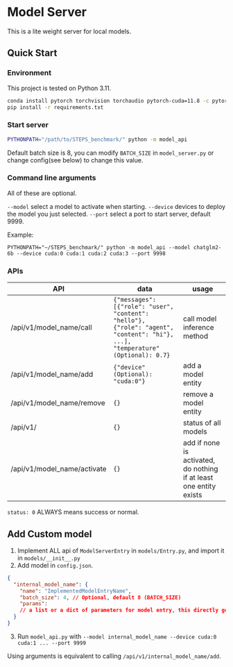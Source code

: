 # Model Server

This is a lite weight server for local models.

## Quick Start

### Environment

This project is tested on Python 3.11.

```bash
conda install pytorch torchvision torchaudio pytorch-cuda=11.8 -c pytorch -c nvidia
pip install -r requirements.txt
```

### Start server

```bash
PYTHONPATH="/path/to/STEPS_benchmark/" python -m model_api
```

Default batch size is 8, you can modify `BATCH_SIZE` in `model_server.py` or change config(see below) to change this value.

### Command line arguments

All of these are optional.

`--model` select a model to activate when starting.
`--device` devices to deploy the model you just selected.
`--port` select a port to start server, default 9999.

Example:
```
PYTHONPATH="~/STEPS_benchmark/" python -m model_api --model chatglm2-6b --device cuda:0 cuda:1 cuda:2 cuda:3 --port 9998
```

### APIs

| API                         | data                                                                                                                           | usage                                                              |
|-----------------------------|--------------------------------------------------------------------------------------------------------------------------------|--------------------------------------------------------------------|
| /api/v1/model_name/call     | `{"messages": [{"role": "user", "content": "hello"}, {"role": "agent", "content": "hi"}, ...], "temperature" (Optional): 0.7}` | call model inference method                                        |
| /api/v1/model_name/add      | `{"device" (Optional): "cuda:0"} `                                                                                             | add a model entity                                                 |
| /api/v1/model_name/remove   | `{}`                                                                                                                           | remove a model entity                                              |
| /api/v1/                    | `{}`                                                                                                                           | status of all models                                               |
| /api/v1/model_name/activate | `{}`                                                                                                                           | add if none is activated, do nothing if at least one entity exists |

`status: 0` ALWAYS means success or normal.

## Add Custom model

1. Implement ALL api of `ModelServerEntry` in `models/Entry.py`, and import it in `models/__init__.py`
2. Add model in `config.json`.

```json
{
  "internal_model_name": {
    "name": "ImplementedModelEntryName",
    "batch_size": 4, // Optional, default 8 (BATCH_SIZE)
    "params":
    // a list or a dict of parameters for model entry, this directly goes to your entry's parameter
  }
}
```

3. Run `model_api.py` with `--model internal_model_name --device cuda:0 cuda:1 ... --port 9999`

Using arguments is equivalent to calling `/api/v1/internal_model_name/add`.